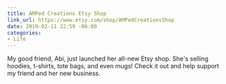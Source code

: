 ```yaml
---
title: AMPed Creations Etsy Shop
link_url: https://www.etsy.com/shop/AMPedCreationsShop
date: 2019-02-11 22:59 -06:00
categories:
- Life
---
```


My good friend, Abi, just launched her all-new Etsy shop. She's selling hoodies, t-shirts, tote bags, and even mugs! Check it out and help support my friend and her new business.
